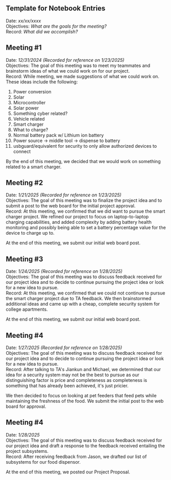 ## Template for Notebook Entries
Date:         _xx/xx/xxxx_  
Objectives:   _What are the goals for the meeting?_  
Record:       _What did we accomplish?_

## Meeting #1
Date:         _12/31/2024 (Recorded for reference on 1/23/2025)_  
Objectives:   The goal of this meeting was to meet my teammates and brainstorm ideas of what we could work on for our project.  
Record:       While meeting, we made suggestions of what we could work on. These ideas include the following:  
  1. Power conversion  
  2. Solar  
  3. Microcontroller  
  4. Solar power
  5. Something cyber related?
  6. Vehicle related
  7. Smart charger
  8. What to charge?
  9. Normal battery pack w/ Lithium ion battery
  10. Power source -> middle tool -> dispense to battery
  11. usbguard/equivalent for security to only allow authorized devices to connect

By the end of this meeting, we decided that we would work on something related to a smart charger. 

## Meeting #2
Date:         _1/21/2025 (Recorded for reference on 1/23/2025)_  
Objectives:   The goal of this meeting was to finalize the project idea and to submit a post to the web board for the initial project approval.  
Record:       At this meeting, we confirmed that we did want to pursue the smart charger project. We refined our project to focus on laptop-to-laptop charging capabilities, and added complexity by adding battery health monitoring and possibly being able to set a battery percentage value for the device to charge up to.  

At the end of this meeting, we submit our initial web board post.

## Meeting #3
Date:         _1/24/2025 (Recorded for reference on 1/28/2025)_  
Objectives:   The goal of this meeting was to discuss feedback received for our project idea and to decide to continue pursuing the project idea or look for a new idea to pursue.   
Record:       At this meeting, we confirmed that we could not continue to pursue the smart charger project due to TA feedback. We then brainstormed additional ideas and came up with a cheap, complete security system for college apartments.  

At the end of this meeting, we submit our initial web board post.

## Meeting #4
Date:         _1/27/2025 (Recorded for reference on 1/28/2025)_  
Objectives:   The goal of this meeting was to discuss feedback received for our project idea and to decide to continue pursuing the project idea or look for a new idea to pursue.  
Record:       After talking to TA's Jiankun and Michael, we determined that our idea for a security system may not be the best to pursue as our distinguishing factor is price and completeness as completeness is something that has already been achieved, it's just pricier.  

We then decided to focus on looking at pet feeders that feed pets while maintaining the freshness of the food. We submit the initial post to the web board for approval.

## Meeting #4
Date:         _1/28/2025_  
Objectives:   The goal of this meeting was to discuss feedback received for our project idea and draft a response to the feedback received entailing the project subsystems.  
Record:       After receiving feedback from Jason, we drafted our list of subsystems for our food dispensor.

At the end of this meeting, we posted our Project Proposal.
